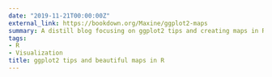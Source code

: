 ```yaml
---
date: "2019-11-21T00:00:00Z"
external_link: https://bookdown.org/Maxine/ggplot2-maps
summary: A distill blog focusing on ggplot2 tips and creating maps in R
tags:
- R 
- Visualization
title: ggplot2 tips and beautiful maps in R
---
```

